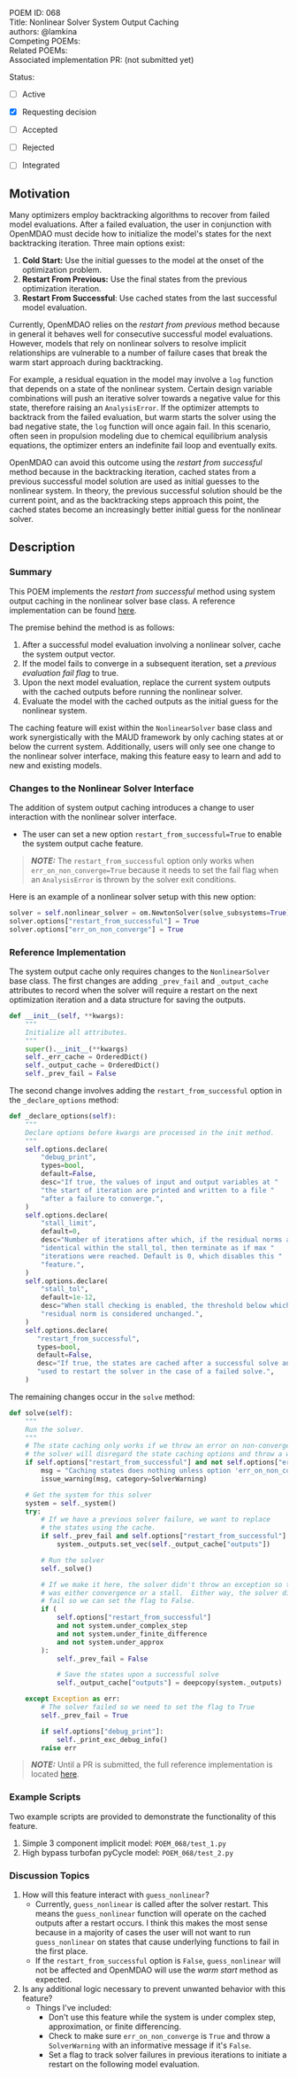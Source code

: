 POEM ID: 068  
Title:  Nonlinear Solver System Output Caching  
authors: @lamkina  
Competing POEMs:  
Related POEMs:  
Associated implementation PR: (not submitted yet)  

Status:

- [ ] Active
- [x] Requesting decision
- [ ] Accepted
- [ ] Rejected
- [ ] Integrated



## Motivation

Many optimizers employ backtracking algorithms to recover from failed model evaluations.
After a failed evaluation, the user in conjunction with OpenMDAO must decide how to initialize the model's states
for the next backtracking iteration.  Three main options exist:

1. **Cold Start:**  Use the initial guesses to the model at the onset of the optimization problem.
2. **Restart From Previous:**  Use the final states from the previous optimization iteration.
3. **Restart From Successful**:  Use cached states from the last successful model evaluation.

Currently, OpenMDAO relies on the *restart from previous* method because in general it behaves well for consecutive
successful model evaluations. However, models that rely on nonlinear solvers to resolve implicit
relationships are vulnerable to a number of failure cases that break the warm start approach during
backtracking.

For example, a residual equation in the model may involve a `log` function that depends on a state
of the nonlinear system.  Certain design variable combinations will push an iterative solver towards a negative value
for this state, therefore raising an `AnalysisError`.  If the optimizer attempts to backtrack from the failed
evaluation, but warm starts the solver using the bad negative state, the `log` function will once again fail.
In this scenario, often seen in propulsion modeling due to chemical equilibrium analysis equations, the optimizer
enters an indefinite fail loop and eventually exits.

OpenMDAO can avoid this outcome using the *restart from successful* method because in the backtracking iteration, cached states
from a previous successful model solution are used as initial guesses to the nonlinear system.  In theory,
the previous successful solution should be the current point, and as the backtracking steps approach this point,
the cached states become an increasingly better initial guess for the nonlinear solver.

## Description

### Summary

This POEM implements the *restart from successful* method using system output caching in the nonlinear solver base class. A
reference implementation can be found [here](https://github.com/naylor-b/OpenMDAO/tree/solver_output_cache).

The premise behind the method is as follows:

1. After a successful model evaluation involving a nonlinear solver, cache the system output vector.
2. If the model fails to converge in a subsequent iteration, set a *previous evaluation fail flag* to true.
3. Upon the next model evaluation, replace the current system outputs with the cached outputs before running
   the nonlinear solver.
4. Evaluate the model with the cached outputs as the initial guess for the nonlinear system.

The caching feature will exist within the `NonlinearSolver` base class and work synergistically with the MAUD framework by only caching states at or below the current system.  Additionally, users will only see one change to the nonlinear solver interface, making this feature easy to learn and add to new and existing models.

### Changes to the Nonlinear Solver Interface

The addition of system output caching introduces a change to user interaction with the nonlinear solver interface.

- The user can set a new option `restart_from_successful=True` to enable the system output cache feature.

> **_NOTE:_** The `restart_from_successful` option only works when `err_on_non_converge=True` because it needs to set the fail flag when an `AnalysisError` is thrown by the solver exit conditions.

Here is an example of a nonlinear solver setup with this new option:

```python
solver = self.nonlinear_solver = om.NewtonSolver(solve_subsystems=True)
solver.options["restart_from_successful"] = True
solver.options["err_on_non_converge"] = True
```

### Reference Implementation

The system output cache only requires changes to the `NonlinearSolver` base class. The
first changes are adding `_prev_fail` and `_output_cache` attributes to record when the solver will require a
restart on the next optimization iteration and a data structure for saving the outputs.

```python
def __init__(self, **kwargs):
    """
    Initialize all attributes.
    """
    super().__init__(**kwargs)
    self._err_cache = OrderedDict()
    self._output_cache = OrderedDict()
    self._prev_fail = False
```

The second change involves adding the `restart_from_successful` option in the `_declare_options` method:

```python
def _declare_options(self):
    """
    Declare options before kwargs are processed in the init method.
    """
    self.options.declare(
        "debug_print",
        types=bool,
        default=False,
        desc="If true, the values of input and output variables at "
        "the start of iteration are printed and written to a file "
        "after a failure to converge.",
    )
    self.options.declare(
        "stall_limit",
        default=0,
        desc="Number of iterations after which, if the residual norms are "
        "identical within the stall_tol, then terminate as if max "
        "iterations were reached. Default is 0, which disables this "
        "feature.",
    )
    self.options.declare(
        "stall_tol",
        default=1e-12,
        desc="When stall checking is enabled, the threshold below which the "
        "residual norm is considered unchanged.",
    )
    self.options.declare(
       "restart_from_successful",
       types=bool,
       default=False,
       desc="If true, the states are cached after a successful solve and "
       "used to restart the solver in the case of a failed solve.",
    )
```

The remaining changes occur in the `solve` method:

```python
def solve(self):
    """
    Run the solver.
    """
    # The state caching only works if we throw an error on non-convergence, otherwise
    # the solver will disregard the state caching options and throw a warning.
    if self.options["restart_from_successful"] and not self.options["err_on_non_converge"]:
        msg = "Caching states does nothing unless option 'err_on_non_converge' is set to 'True'"
        issue_warning(msg, category=SolverWarning)

    # Get the system for this solver
    system = self._system()
    try:
        # If we have a previous solver failure, we want to replace
        # the states using the cache.
        if self._prev_fail and self.options["restart_from_successful"]:
            system._outputs.set_vec(self._output_cache["outputs"])

        # Run the solver
        self._solve()

        # If we make it here, the solver didn't throw an exception so there
        # was either convergence or a stall.  Either way, the solver didn't
        # fail so we can set the flag to False.
        if (
            self.options["restart_from_successful"]
            and not system.under_complex_step
            and not system.under_finite_difference
            and not system.under_approx
        ):
            self._prev_fail = False

            # Save the states upon a successful solve
            self._output_cache["outputs"] = deepcopy(system._outputs)

    except Exception as err:
        # The solver failed so we need to set the flag to True
        self._prev_fail = True

        if self.options["debug_print"]:
            self._print_exc_debug_info()
        raise err
```

> **_NOTE:_** Until a PR is submitted, the full reference implementation is located [here](https://github.com/naylor-b/OpenMDAO/tree/solver_output_cache).

### Example Scripts

Two example scripts are provided to demonstrate the functionality of this feature.

1. Simple 3 component implicit model: `POEM_068/test_1.py`
2. High bypass turbofan pyCycle model: `POEM_068/test_2.py`

### Discussion Topics

1. How will this feature interact with `guess_nonlinear`?
   - Currently, `guess_nonlinear` is called after the solver restart.  This means the `guess_nonlinear` function will operate on the cached outputs after a restart occurs.  I think this makes the most sense because in a majority of cases the user will not want to run `guess_nonlinear` on states that cause underlying functions to fail in the first place.
   - If the `restart_from_successful` option is `False`, `guess_nonlinear` will not be affected and OpenMDAO will use the *warm start* method as expected.
2. Is any additional logic necessary to prevent unwanted behavior with this feature?
   - Things I've included:
     - Don't use this feature while the system is under complex step, approximation, or finite differencing.
     - Check to make sure `err_on_non_converge` is `True` and throw a `SolverWarning` with an informative message if it's `False`.
     - Set a flag to track solver failures in previous iterations to initiate a restart on the following model evaluation.

